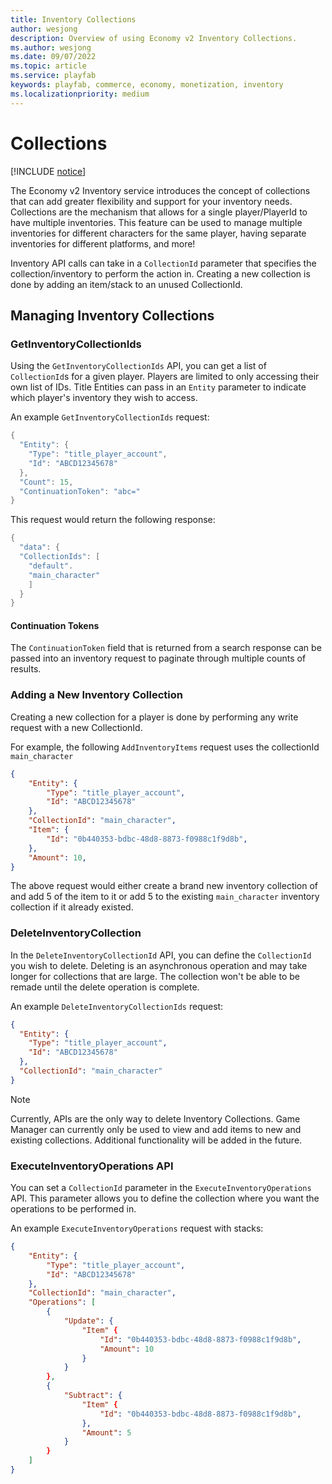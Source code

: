 ```yaml
---
title: Inventory Collections
author: wesjong
description: Overview of using Economy v2 Inventory Collections.
ms.author: wesjong
ms.date: 09/07/2022
ms.topic: article
ms.service: playfab
keywords: playfab, commerce, economy, monetization, inventory
ms.localizationpriority: medium
---
```


# Collections

[!INCLUDE [notice](../../../includes/_economy-release.md)]

The Economy v2 Inventory service introduces the concept of collections that can add greater flexibility and support for your inventory needs. Collections are the mechanism that allows for a single player/PlayerId to have multiple inventories. This feature can be used to manage multiple inventories for different characters for the same player, having separate inventories for different platforms, and more!

Inventory API calls can take in a `CollectionId` parameter that specifies the collection/inventory to perform the action in. Creating a new collection is done by adding an item/stack to an unused CollectionId.

## Managing Inventory Collections

### GetInventoryCollectionIds

Using the `GetInventoryCollectionIds` API, you can get a list of `CollectionId`s for a given player. Players are limited to only accessing their own list of IDs. Title Entities can pass in an `Entity` parameter to indicate which player's inventory they wish to access.

An example `GetInventoryCollectionIds` request:

```csharp
{
  "Entity": {
    "Type": "title_player_account",
    "Id": "ABCD12345678"
  },
  "Count": 15,
  "ContinuationToken": "abc="
}
```

This request would return the following response:

```csharp
{
  "data": {
  "CollectionIds": [
    "default".
    "main_character"
    ]
  }
}
```

#### Continuation Tokens

The `ContinuationToken` field that is returned from a search response can be passed into an inventory request to paginate through multiple counts of results.

### Adding a New Inventory Collection

Creating a new collection for a player is done by performing any write request with a new CollectionId.

For example, the following `AddInventoryItems` request uses the collectionId `main_character`

```json
{
    "Entity": {
        "Type": "title_player_account",
        "Id": "ABCD12345678"
    },
    "CollectionId": "main_character",
    "Item": {
        "Id": "0b440353-bdbc-48d8-8873-f0988c1f9d8b",
    },
    "Amount": 10,
}
```

The above request would either create a brand new inventory collection of and add 5 of the item to it or add 5 to the existing `main_character` inventory collection if it already existed.

### DeleteInventoryCollection

In the `DeleteInventoryCollectionId` API, you can define the `CollectionId`
you wish to delete. Deleting is an asynchronous operation and may take longer for collections that are large. The collection won't be able to be remade until the delete operation is complete.

An example `DeleteInventoryCollectionIds` request:

```json
{
  "Entity": {
    "Type": "title_player_account",
    "Id": "ABCD12345678"
  },
  "CollectionId": "main_character"
}
```

> [!NOTE]
> Currently, APIs are the only way to delete Inventory Collections. Game Manager can currently only be used to view and add items to new and existing collections. Additional functionality will be added in the future.

### ExecuteInventoryOperations API

You can set a `CollectionId` parameter in the `ExecuteInventoryOperations` API. This parameter allows you to define the collection where you want the operations to be performed in.

An example `ExecuteInventoryOperations` request with stacks:

```json
{
    "Entity": {
        "Type": "title_player_account",
        "Id": "ABCD12345678"
    },
    "CollectionId": "main_character",
    "Operations": [
        {
            "Update": {
                "Item" {
                    "Id": "0b440353-bdbc-48d8-8873-f0988c1f9d8b",
                    "Amount": 10
                }
            }
        },
        {
            "Subtract": {
                "Item" {
                    "Id": "0b440353-bdbc-48d8-8873-f0988c1f9d8b",
                },
                "Amount": 5
            }
        }
    ]
}
```
